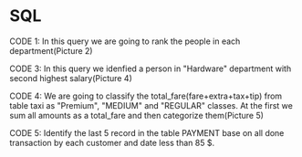 # SQL
CODE 1: In this query we are going to rank the people in each department(Picture 2)

CODE 3: In this query we idenfied a person in "Hardware" department with second highest salary(Picture 4)

CODE 4: We are going to classify the total_fare(fare+extra+tax+tip) from table taxi as "Premium", "MEDIUM" and "REGULAR" classes. At the first we sum all amounts as a total_fare and then 
categorize them(Picture 5)

CODE 5: Identify the last  5 record in the table PAYMENT base on  all done transaction by each customer and date less than 85 $.

